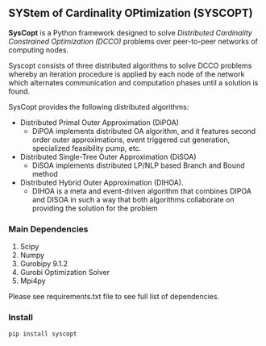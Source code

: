 ## SYStem of Cardinality OPtimization (SYSCOPT)

**SysCopt** is a Python framework designed to solve
_Distributed Cardinality Constrained Optimization (DCCO)_ problems
over peer-to-peer networks of computing nodes.

Syscopt consists of three distributed algorithms to solve DCCO problems whereby an iteration procedure is applied by
each node of the network which alternates communication and computation phases until a solution is found.

SysCopt provides the following distributed algorithms:
- Distributed Primal Outer Approximation (DiPOA)
  - DiPOA implements distributed OA algorithm, and it features second order outer
  approximations, event triggered cut generation, specialized feasibility pump, etc.
- Distributed Single-Tree Outer Approximation (DiSOA)
  - DiSOA implements distributed LP/NLP based Branch and Bound method
- Distributed Hybrid Outer Approximation (DIHOA).
  - DIHOA is a meta and event-driven algorithm that combines 
    DIPOA and DISOA  in such a way that both algorithms 
    collaborate on providing the solution for the problem
    
### Main Dependencies
1. Scipy
2. Numpy
3. Gurobipy 9.1.2
4. Gurobi Optimization Solver
5. Mpi4py

Please see requirements.txt file to see full list of dependencies.

### Install
```commandline
pip install syscopt
```